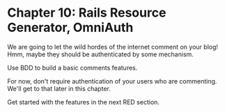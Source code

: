 # Chapter 10: Rails Resource Generator, OmniAuth

We are going to let the wild hordes of the internet comment on your blog! Hmm, maybe they should be authenticated by some mechanism.

Use BDD to build a basic comments features.

For now, don't require authentication of your users who are commenting. We'll get to that later in this chapter.

Get started with the features in the next RED section.

